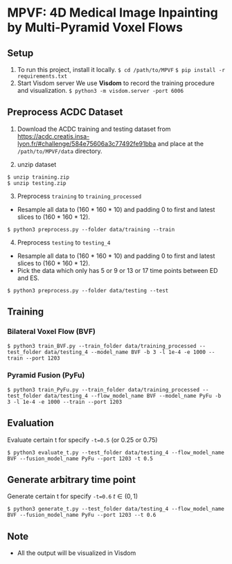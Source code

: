 # MPVF: 4D Medical Image Inpainting by Multi-Pyramid Voxel Flows

## Setup
1. To run this project, install it locally.
`$ cd /path/to/MPVF`
`$ pip install -r requirements.txt`
2. Start Visdom server
We use **Visdom** to record the training procedure and visualization.
`
$ python3 -m visdom.server -port 6006
`

## Preprocess ACDC Dataset
1. Download the ACDC training and testing dataset from https://acdc.creatis.insa-lyon.fr/#challenge/584e75606a3c77492fe91bba
and place at the `/path/to/MPVF/data` directory.

2. unzip dataset

```
$ unzip training.zip
$ unzip testing.zip
```

3. Preprocess `training` to `training_processed`

- Resample all data to (160 * 160 * 10) and padding 0 to first and latest slices to (160 * 160 * 12).

`$ python3 preprocess.py --folder data/training --train`

4. Preprocess `testing` to `testing_4`

- Resample all data to (160 * 160 * 10) and padding 0 to first and latest slices to (160 * 160 * 12).
- Pick the data which only has 5 or 9 or 13 or 17 time points between ED and ES.

`$ python3 preprocess.py --folder data/testing --test`
## Training
### Bilateral Voxel Flow (BVF)

`$ python3 train_BVF.py --train_folder data/training_processed --test_folder data/testing_4 --model_name BVF -b 3 -l 1e-4 -e 1000 --train --port 1203`
### Pyramid Fusion (PyFu)

`$ python3 train_PyFu.py --train_folder data/training_processed --test_folder data/testing_4 --flow_model_name BVF --model_name PyFu -b 3 -l 1e-4 -e 1000 --train --port 1203`

## Evaluation
Evaluate certain t for specify `-t=0.5` (or 0.25 or 0.75)

`$ python3 evaluate_t.py --test_folder data/testing_4 --flow_model_name BVF --fusion_model_name PyFu --port 1203 -t 0.5`

## Generate arbitrary time point
Generate certain t for specify `-t=0.6` $t \in (0, 1)$

`$ python3 generate_t.py --test_folder data/testing_4 --flow_model_name BVF --fusion_model_name PyFu --port 1203 --t 0.6`

## Note

- All the output will be visualized in Visdom